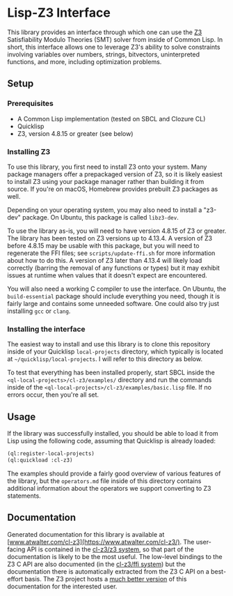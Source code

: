 # Lisp-Z3 Interface

This library provides an interface through which one can use the
[Z3](https://github.com/Z3Prover/z3/) Satisfiability Modulo Theories
(SMT) solver from inside of Common Lisp. In short, this interface
allows one to leverage Z3's ability to solve constraints involving
variables over numbers, strings, bitvectors, uninterpreted functions,
and more, including optimization problems.

## Setup

### Prerequisites
- A Common Lisp implementation (tested on SBCL and Clozure CL)
- Quicklisp
- Z3, version 4.8.15 or greater (see below)

### Installing Z3
To use this library, you first need to install Z3 onto your
system. Many package managers offer a prepackaged version of Z3, so it
is likely easiest to install Z3 using your package manager rather than
building it from source. If you're on macOS, Homebrew provides
prebuilt Z3 packages as well.

Depending on your operating system, you may also need to install
a "z3-dev" package. On Ubuntu, this package is called `libz3-dev`.

To use the library as-is, you will need to have version 4.8.15 of Z3
or greater. The library has been tested on Z3 versions up to 4.13.4. A
version of Z3 before 4.8.15 may be usable with this package, but you
will need to regenerate the FFI files; see `scripts/update-ffi.sh` for
more information about how to do this. A version of Z3 later than
4.13.4 will likely load correctly (barring the removal of any
functions or types) but it may exhibit issues at runtime when
values that it doesn't expect are encountered.

You will also need a working C compiler to use the interface. On
Ubuntu, the `build-essential` package should include everything you
need, though it is fairly large and contains some unneeded
software. One could also try just installing `gcc` or `clang`.

### Installing the interface
The easiest way to install and use this library is to clone this
repository inside of your Quicklisp `local-projects` directory, which
typically is located at `~/quicklisp/local-projects`. I will refer to
this directory as <ql-local-projects> below.

To test that everything has been installed properly, start SBCL inside
the `<ql-local-projects>/cl-z3/examples/` directory and run the
commands inside of the `<ql-local-projects>/cl-z3/examples/basic.lisp`
file. If no errors occur, then you're all set.

## Usage

If the library was successfully installed, you should be able to load
it from Lisp using the following code, assuming that Quicklisp is
already loaded:
```lisp
(ql:register-local-projects)
(ql:quickload :cl-z3)
```

The examples should provide a fairly good overview of various features
of the library, but the `operators.md` file inside of this directory
contains additional information about the operators we support
converting to Z3 statements.

## Documentation

Generated documentation for this library is available at
[www.atwalter.com/cl-z3](https://www.atwalter.com/cl-z3/). The
user-facing API is contained in the [cl-z3/z3
system](https://www.atwalter.com/cl-z3/cl-z3/z3/), so that part of the
documentation is likely to be the most useful. The low-level bindings
to the Z3 C API are also documented (in the [cl-z3/ffi
system](https://www.atwalter.com/cl-z3/cl-z3/ffi/)) but the
documentation there is automatically extracted from the Z3 C API on a
best-effort basis. The Z3 project hosts a [much better
version](https://z3prover.github.io/api/html/group__capi.html) of this
documentation for the interested user.
